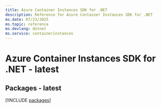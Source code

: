 ```yaml
---
title: Azure Container Instances SDK for .NET
description: Reference for Azure Container Instances SDK for .NET
ms.date: 07/23/2025
ms.topic: reference
ms.devlang: dotnet
ms.service: containerinstances
---
```

# Azure Container Instances SDK for .NET - latest
## Packages - latest
[!INCLUDE [packages](container-instances-index.md)]